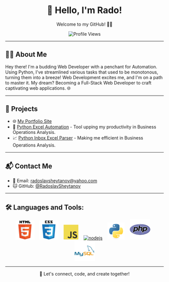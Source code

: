 <h1 align="center">👋 Hello, I'm Rado!</h1>
<p align="center">Welcome to my GitHub! 👨‍💻</p>

<p align="center">
  <img src="https://komarev.com/ghpvc/?username=radoslavsheytanov" alt="Profile Views">
</p>

---

## 🙋‍♂️ About Me

Hey there! I'm a budding Web Developer with a penchant for Automation. Using Python, I've streamlined various tasks that used to be monotonous, turning them into a breeze! Web Development excites me, and I'm on a path to master it. My dream? Becoming a Full-Stack Web Developer to craft captivating web applications. 🌐

---

## 🔨 Projects

- 🌐 [My Portfolio Site](https://github.com/RadoslavSheytanov/my-portfolio)
- 🐍 [Python Excel Automation](https://github.com/RadoslavSheytanov/bonus-automation) - Tool upping my productivity in Business Operations Analysis.
- 📈 [Python Inbox Excel Parser](https://github.com/RadoslavSheytanov/inbox-extraction-work) - Making me efficient in Business Operations Analysis.

---

## 📬 Contact Me

- 📧 Email: [radoslavsheytanov@yahoo.com](mailto:radoslavsheytanov@yahoo.com)
- 🐱 GitHub: [@RadoslavSheytanov](https://github.com/radoslavsheytanov)

---

## 🛠 Languages and Tools:

<p align="center">
  <a href="https://developer.mozilla.org/en-US/docs/Glossary/HTML5"><img src="https://raw.githubusercontent.com/devicons/devicon/master/icons/html5/html5-original-wordmark.svg" alt="html5" width="61" height="61"/></a>&nbsp;&nbsp;&nbsp;
  <a href="https://developer.mozilla.org/en-US/docs/Learn/CSS"><img src="https://raw.githubusercontent.com/devicons/devicon/master/icons/css3/css3-original-wordmark.svg" alt="css3" width="61" height="61"/></a>&nbsp;&nbsp;&nbsp;
  <a href="https://developer.mozilla.org/en-US/docs/Web/JavaScript"><img src="https://raw.githubusercontent.com/devicons/devicon/master/icons/javascript/javascript-original.svg" alt="javascript" width="48" height="48"/></a>&nbsp;&nbsp;&nbsp;
  <a href="https://nodejs.org/en"><img src="https://cdn.worldvectorlogo.com/logos/nodejs-icon.svg" alt="nodejs" width="48" height="48"/></a>&nbsp;&nbsp;&nbsp;
  <a href="https://www.python.org/"><img src="https://raw.githubusercontent.com/devicons/devicon/master/icons/python/python-original.svg" alt="python" width="55" height="55"/></a>&nbsp;&nbsp;&nbsp;
  <a href="https://www.php.net/"><img src="https://raw.githubusercontent.com/devicons/devicon/master/icons/php/php-original.svg" alt="php" width="65" height="65"/></a>&nbsp;&nbsp;&nbsp;
  <a href="https://www.mysql.com/"><img src="https://raw.githubusercontent.com/devicons/devicon/master/icons/mysql/mysql-original-wordmark.svg" alt="mysql" width="65" height="65"/></a>
</p>

---

<p align="center">
  🚀 Let's connect, code, and create together!
</p>
